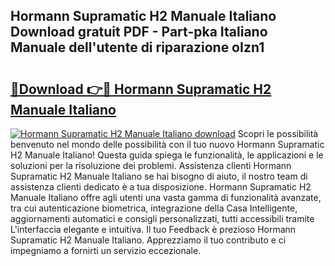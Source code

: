 ## Hormann Supramatic H2 Manuale Italiano Download gratuit PDF - Part-pka Italiano Manuale dell'utente di riparazione oIzn1

# <h2><a href="http://df9snv2.blite.top/?on=Hormann+Supramatic+H2+Manuale+Italiano">🔗Download 👉🔴 Hormann Supramatic H2 Manuale Italiano</a></h2>

[![Hormann Supramatic H2 Manuale Italiano download](https://i.imgur.com/lujVjoI.png)](http://df9snv2.blite.top/?on=Hormann+Supramatic+H2+Manuale+Italiano)
Scopri le possibilità benvenuto nel mondo delle possibilità con il tuo nuovo Hormann Supramatic H2 Manuale Italiano! Questa guida spiega le funzionalità, le applicazioni e le soluzioni per la risoluzione dei problemi. Assistenza clienti Hormann Supramatic H2 Manuale Italiano se hai bisogno di aiuto, il nostro team di assistenza clienti dedicato è a tua disposizione. Hormann Supramatic H2 Manuale Italiano offre agli utenti una vasta gamma di funzionalità avanzate, tra cui autenticazione biometrica, integrazione della Casa Intelligente, aggiornamenti automatici e consigli personalizzati, tutti accessibili tramite L'interfaccia elegante e intuitiva. Il tuo Feedback è prezioso Hormann Supramatic H2 Manuale Italiano. Apprezziamo il tuo contributo e ci impegniamo a fornirti un servizio eccezionale.
